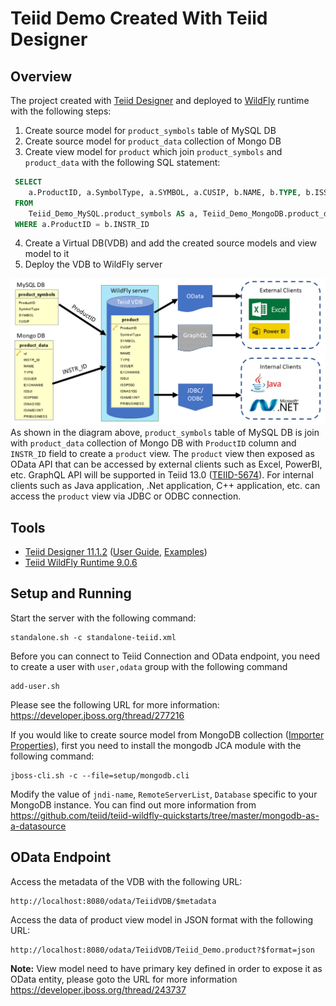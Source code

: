 # Teiid Demo Created With Teiid Designer
## Overview
The project created with [Teiid Designer](http://teiid.io/teiid_runtimes/teiid_wildfly/downloads/#teiid-designer) and deployed to [WildFly](http://teiid.io/legacy/downloads_900/) runtime with the following steps:
1. Create source model for `product_symbols` table of MySQL DB
2. Create source model for `product_data` collection of Mongo DB
3. Create view model for `product` which join `product_symbols` and `product_data` with the following SQL statement:
```sql
 SELECT
	a.ProductID, a.SymbolType, a.SYMBOL, a.CUSIP, b.NAME, b.TYPE, b.ISSUER, b.EXCHANGE, b.ISDJI, b.ISSP500, b.ISNAS100, b.ISAMEXINT, b.PRIBUSINESS
 FROM
	Teiid_Demo_MySQL.product_symbols AS a, Teiid_Demo_MongoDB.product_data AS b
 WHERE a.ProductID = b.INSTR_ID
```
4. Create a Virtual DB(VDB) and add the created source models and view model to it
5. Deploy the VDB to WildFly server

![alt text](doc/images/overview.png)
As shown in the diagram above, `product_symbols` table of MySQL DB is join with `product_data` collection of Mongo DB with `ProductID` column and `INSTR_ID` field to create a `product` view. The `product` view then exposed as OData API that can be accessed by external clients such as Excel, PowerBI, etc. GraphQL API will be supported in Teiid 13.0 ([TEIID-5674](https://issues.jboss.org/browse/TEIID-5674)). For internal clients such as Java application, .Net application, C++ application, etc. can access the `product` view via JDBC or ODBC connection.

## Tools
 * [Teiid Designer 11.1.2](http://teiid.io/teiid_runtimes/teiid_wildfly/downloads/#teiid-designer) ([User Guide](http://docs.jboss.org/teiid/designer/11.1.2/user-guide/html_single/), [Examples](https://developer.jboss.org/wiki/TeiidDesignerExamples)) 
 * [Teiid WildFly Runtime 9.0.6](http://teiid.io/legacy/downloads_900/)


## Setup and Running 
Start the server with the following command:
```
standalone.sh -c standalone-teiid.xml
```

Before you can connect to Teiid Connection and OData endpoint, you need to create a user with `user,odata` group with the following command
```
add-user.sh
```
Please see the following URL for more information: https://developer.jboss.org/thread/277216

If you would like to create source model from MongoDB collection ([Importer Properties](https://teiid.gitbooks.io/documents/content/reference/MongoDB_Translator.html#_importer_properties)), first you need to install the mongodb JCA module with the following command:
```
jboss-cli.sh -c --file=setup/mongodb.cli
```
Modify the value of `jndi-name`, `RemoteServerList`, `Database` specific to your MongoDB instance.
You can find out more information from https://github.com/teiid/teiid-wildfly-quickstarts/tree/master/mongodb-as-a-datasource

## OData Endpoint
Access the metadata of the VDB with the following URL:
```
http://localhost:8080/odata/TeiidVDB/$metadata
```

Access the data of product view model in JSON format with the following URL:
```
http://localhost:8080/odata/TeiidVDB/Teiid_Demo.product?$format=json
```
__Note:__ View model need to have primary key defined in order to expose it as OData entity, please goto the URL for more information https://developer.jboss.org/thread/243737